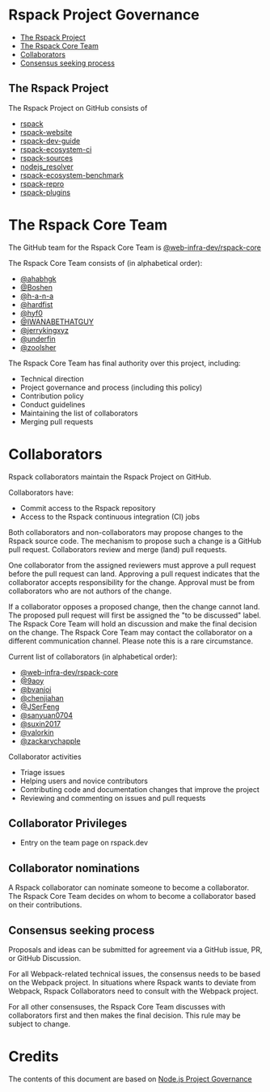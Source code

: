 # Rspack Project Governance

<!-- TOC -->

* [The Rspack Project](#the-rspack-project)
* [The Rspack Core Team](#the-rspack-core-team)
* [Collaborators](#collaborators)
* [Consensus seeking process](#consensus-seeking-process)

<!-- /TOC -->

## The Rspack Project

The Rspack Project on GitHub consists of

- [rspack](https://github.com/web-infra-dev/rspack)
- [rspack-website](https://github.com/web-infra-dev/rspack-website)
- [rspack-dev-guide](https://github.com/web-infra-dev/rspack-dev-guide)
- [rspack-ecosystem-ci](https://github.com/web-infra-dev/rspack-ecosystem-ci)
- [rspack-sources](https://github.com/web-infra-dev/rspack-sources)
- [nodejs_resolver](https://github.com/web-infra-dev/nodejs_resolver)
- [rspack-ecosystem-benchmark](https://github.com/web-infra-dev/rspack-ecosystem-benchmark)
- [rspack-repro](https://github.com/web-infra-dev/rspack-repro)
- [rspack-plugins](https://github.com/rspack-contrib/rspack-plugins)

# The Rspack Core Team

The GitHub team for the Rspack Core Team is [@web-infra-dev/rspack-core]

The Rspack Core Team consists of (in alphabetical order):

- [@ahabhgk]
- [@Boshen]
- [@h-a-n-a]
- [@hardfist]
- [@hyf0]
- [@IWANABETHATGUY]
- [@jerrykingxyz]
- [@underfin]
- [@zoolsher]

The Rspack Core Team has final authority over this project, including:

- Technical direction
- Project governance and process (including this policy)
- Contribution policy
- Conduct guidelines
- Maintaining the list of collaborators
- Merging pull requests

# Collaborators

Rspack collaborators maintain the Rspack Project on GitHub.

Collaborators have:

- Commit access to the Rspack repository
- Access to the Rspack continuous integration (CI) jobs

Both collaborators and non-collaborators may propose changes to the Rspack source code.
The mechanism to propose such a change is a GitHub pull request.
Collaborators review and merge (land) pull requests.

One collaborator from the assigned reviewers must approve a pull request before the pull request can land.
Approving a pull request indicates that the collaborator accepts responsibility for the change.
Approval must be from collaborators who are not authors of the change.

If a collaborator opposes a proposed change, then the change cannot land. The proposed pull request will first be assigned the "to be discussed" label.
The Rspack Core Team will hold an discussion and make the final decision on the change.
The Rspack Core Team may contact the collaborator on a different communication channel.
Please note this is a rare circumstance.

Current list of collaborators (in alphabetical order):

- [@web-infra-dev/rspack-core]
- [@9aoy]
- [@bvanjoi]
- [@chenjiahan]
- [@JSerFeng]
- [@sanyuan0704]
- [@suxin2017]
- [@valorkin]
- [@zackarychapple]

Collaborator activities
- Triage issues
- Helping users and novice contributors
- Contributing code and documentation changes that improve the project
- Reviewing and commenting on issues and pull requests

## Collaborator Privileges

- Entry on the team page on rspack.dev

## Collaborator nominations

A Rspack collaborator can nominate someone to become a collaborator.
The Rspack Core Team decides on whom to become a collaborator based on their contributions.

## Consensus seeking process

Proposals and ideas can be submitted for agreement via a GitHub issue, PR, or GitHub Discussion.

For all Webpack-related technical issues, the consensus needs to be based on the Webpack project.
In situations where Rspack wants to deviate from Webpack,
Rspack Collaborators need to consult with the Webpack project.

For all other consensuses, the Rspack Core Team discusses with collaborators first and then makes the final decision.
This rule may be subject to change.

# Credits

The contents of this document are based on [Node.js Project Governance](https://github.com/nodejs/node/blob/main/GOVERNANCE.md)

[@web-infra-dev/rspack-core]: https://github.com/orgs/web-infra-dev/teams/rspack-core
[@ahabhgk]: https://github.com/ahabhgk
[@Boshen]: https://github.com/Boshen
[@h-a-n-a]: https://github.com/h-a-n-a
[@hardfist]: https://github.com/hardfist
[@hyf0]: https://github.com/hyf0
[@IWANABETHATGUY]: https://github.com/IWANABETHATGUY
[@jerrykingxyz]: https://github.com/jerrykingxyz
[@underfin]: https://github.com/underfin
[@zoolsher]: https://github.com/zoolsher
[@9aoy]: https://github.com/9aoy
[@bvanjoi]: https://github.com/bvanjoi
[@chenjiahan]: https://github.com/chenjiahan
[@valorkin]: https://github.com/valorkin
[@JSerFeng]: https://github.com/JSerFeng
[@sanyuan0704]: https://github.com/sanyuan0704
[@suxin2017]: https://github.com/suxin2017
[@zackarychapple]: https://github.com/zackarychapple
